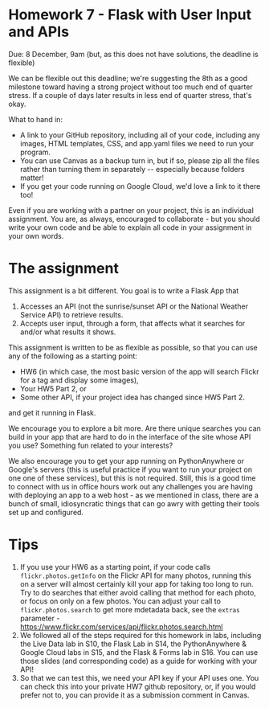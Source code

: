 # Homework 7 - Flask with User Input and APIs
Due: 8 December, 9am (but, as this does not have solutions, the deadline is flexible)

We can be flexible out this deadline; we're suggesting the 8th as a good milestone toward having a strong project without too much end of quarter stress. If a couple of days later results in less end of quarter stress, that's okay.

What to hand in: 
- A link to your GitHub repository, including all of your code, including any images, HTML templates, CSS, and app.yaml files we need to run your program.
- You can use Canvas as a backup turn in, but if so, please zip all the files rather than turning them in separately -- especially because folders matter!
- If you get your code running on Google Cloud, we'd love a link to it there too!

Even if you are working with a partner on your project, this is an individual assignment. You are, as always, encouraged to collaborate - but you should write your own code and be able to explain all code in your assignment in your own words.

# The assignment
This assignment is a bit different. You goal is to write a Flask App that
1. Accesses an API (not the sunrise/sunset API or the National Weather Service API) to retrieve results.
2. Accepts user input, through a form, that affects what it searches for and/or what results it shows.

This assignment is written to be as flexible as possible, so that you can use any of the following as a starting point:
- HW6 (in which case, the most basic version of the app will search Flickr for a tag and display some images), 
- Your HW5 Part 2, or
- Some other API, if your project idea has changed since HW5 Part 2.

and get it running in Flask. 

We encourage you to explore a bit more. Are there unique searches you can build in your app that are hard to do in the interface of the site whose API you use? Something fun related to your interests?

We also encourage you to get your app running on PythonAnywhere or Google's servers (this is useful practice if you want to run your project on one one of these services), but this is not required. Still, this is a good time to connect with us in office hours work out any challenges you are having with deploying an app to a web host - as we mentioned in class, there are a bunch of small, idiosyncratic things that can go awry with getting their tools set up and configured.

# Tips
1. If you use your HW6 as a starting point, if your code calls  `flickr.photos.getInfo` on the Flickr API for many photos, running this on a server will almost certainly kill your app for taking too long to run. Try to do searches that either avoid calling that method for each photo, or focus on only on a few photos. You can adjust your call to `flickr.photos.search` to get more mdetadata back, see the `extras` parameter - https://www.flickr.com/services/api/flickr.photos.search.html
2. We followed all of the steps required for this homework in labs, including the Live Data lab in S10, the Flask Lab in S14, the PythonAnywhere & Google Cloud labs in S15, and the Flask & Forms lab in S16. You can use those slides (and corresponding code) as a guide for working with your API!
3. So that we can test this, we need your API key if your API uses one. You can check this into your private HW7 github repository, or, if you would prefer not to, you can provide it as a submission comment in Canvas. 
